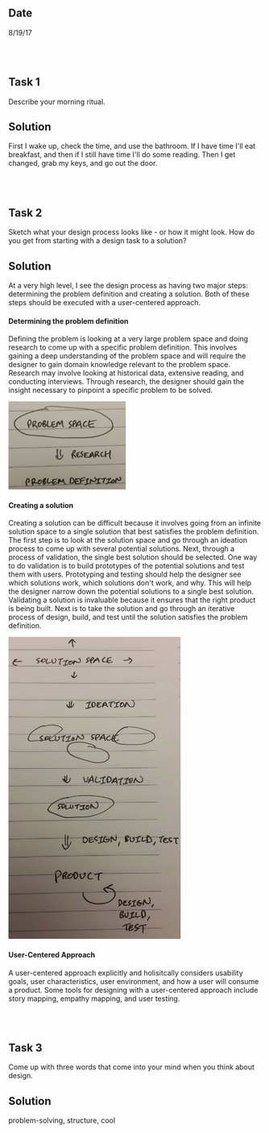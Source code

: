 ## Date
8/19/17

<br><br>

## Task 1
Describe your morning ritual.

## Solution
First I wake up, check the time, and use the bathroom. If I have time I'll eat breakfast, and then if I still have time I'll do some reading. Then I get changed, grab my keys, and go out the door.

<br><br>

## Task 2
Sketch what your design process looks like - or how it might look. How do you get from starting with a design task to a solution?

## Solution
At a very high level, I see the design process as having two major steps: determining the problem definition and creating a solution. Both of these steps should be executed with a user-centered approach.

#### Determining the problem definition
Defining the problem is looking at a very large problem space and doing research to come up with a specific problem definition. This involves gaining a deep understanding of the problem space and will require the designer to gain domain knowledge relevant to the problem space. Research may involve looking at historical data, extensive reading, and conducting interviews. Through research, the designer should gain the insight necessary to pinpoint a specific problem to be solved. 

<img src="https://github.com/johnlee1/learn/blob/master/design/journey/day-1/diagram-defining_a_problem.jpg?raw=true" height="175" />

#### Creating a solution
Creating a solution can be difficult because it involves going from an infinite solution space to a single solution that best satisfies the problem definition. The first step is to look at the solution space and go through an ideation process to come up with several potential solutions. Next, through a process of validation, the single best solution should be selected. One way to do validation is to build prototypes of the potential solutions and test them with users. Prototyping and testing should help the designer see which solutions work, which solutions don't work, and why. This will help the designer narrow down the potential solutions to a single best solution. Validating a solution is invaluable because it ensures that the right product is being built. Next is to take the solution and go through an iterative process of design, build, and test until the solution satisfies the problem definition.

<img src="https://github.com/johnlee1/learn/blob/master/design/journey/day-1/diagram-creating_a_solution.jpg?raw=true" height="600" />

#### User-Centered Approach
A user-centered approach explicitly and holisitcally considers usability goals, user characteristics, user environment, and how a user will consume a product. Some tools for designing with a user-centered approach include story mapping, empathy mapping, and user testing.

<br><br>

## Task 3
Come up with three words that come into your mind when you think about design.

## Solution
problem-solving, structure, cool
